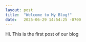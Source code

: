 ```yaml
---
layout: post
title:  "Welcome to My Blog!"
date:   2025-06-29 14:54:25 -0700
---
```

Hi. This is the first post of our blog
